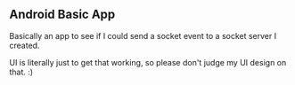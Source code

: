 ## Android Basic App ##

Basically an app to see if I could send a socket event to a socket server I created.

UI is literally just to get that working, so please don't judge my UI design on that. :)
